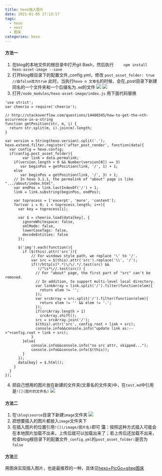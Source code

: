 ```yaml
---
title: hexo插入图片
date: 2021-01-05 17:13:17
tags:
  - hexo
  - next
  - 图床
categories: hexo
---
```

#### 方法一
1. 在blog的本地文件的根目录中打开git Bash，然后执行
`    npm install hexo-asset-image --save`
2. 打开blog根目录下的配置文件_config.yml，修改
`post_asset_folder: true  //由false改为true`
此时，当执行`hexo n 文章名`的时候，会在_post目录下新建同名的一个文件夹和一个后缀名为`.md`的文件
![](https://gitee.com/light_trap/for-picgo/raw/master/image/20210105173654.png)
![](https://gitee.com/light_trap/for-picgo/raw/master/image/20210105173920.png)
3. 打开`/node_modules/hexo-asset-image/index.js` 用下面代码替换
```
'use strict';
var cheerio = require('cheerio');

// http://stackoverflow.com/questions/14480345/how-to-get-the-nth-occurrence-in-a-string
function getPosition(str, m, i) {
  return str.split(m, i).join(m).length;
}

var version = String(hexo.version).split('.');
hexo.extend.filter.register('after_post_render', function(data){
  var config = hexo.config;
  if(config.post_asset_folder){
        var link = data.permalink;
    if(version.length > 0 && Number(version[0]) == 3)
       var beginPos = getPosition(link, '/', 1) + 1;
    else
       var beginPos = getPosition(link, '/', 3) + 1;
    // In hexo 3.1.1, the permalink of "about" page is like ".../about/index.html".
    var endPos = link.lastIndexOf('/') + 1;
    link = link.substring(beginPos, endPos);

    var toprocess = ['excerpt', 'more', 'content'];
    for(var i = 0; i < toprocess.length; i++){
      var key = toprocess[i];
 
      var $ = cheerio.load(data[key], {
        ignoreWhitespace: false,
        xmlMode: false,
        lowerCaseTags: false,
        decodeEntities: false
      });

      $('img').each(function(){
        if ($(this).attr('src')){
            // For windows style path, we replace '\' to '/'.
            var src = $(this).attr('src').replace('\\', '/');
            if(!/http[s]*.*|\/\/.*/.test(src) &&
               !/^\s*\//.test(src)) {
              // For "about" page, the first part of "src" can't be removed.
              // In addition, to support multi-level local directory.
              var linkArray = link.split('/').filter(function(elem){
                return elem != '';
              });
              var srcArray = src.split('/').filter(function(elem){
                return elem != '' && elem != '.';
              });
              if(srcArray.length > 1)
                srcArray.shift();
              src = srcArray.join('/');
              $(this).attr('src', config.root + link + src);
              console.info&&console.info("update link as:-->"+config.root + link + src);
            }
        }else{
            console.info&&console.info("no src attr, skipped...");
            console.info&&console.info($(this));
        }
      });
      data[key] = $.html();
    }
  }
});
```
4. 把自己想用的图片放在新建的文件夹(文章名的文件夹)中，在`test.md`中引用是`![](图片的文件名)`
![](https://gitee.com/light_trap/for-picgo/raw/master/image/20210105183827.png)

#### 方法二
1. 在`\blog\source`目录下新建`image`文件夹
![](https://gitee.com/light_trap/for-picgo/raw/master/image/20210105184557.png)
2. 把想要插入的图片都放入`image`文件夹下
3. 在插入图片的位置引用`![](/image/图片名)`即可
**注**：按照这种方式插入可能会在本地图片加载不出来，上传后就可以加载出来了；若上传后还加载不出来，检查blog根目录下的配置文件`_config.yml`的`post_asset_folder:`是否为`false`

#### 方法三
用图床实现插入图片，也是最推荐的一种，具体见[hexo+PicGo+gitee图床](https://romanticqq.top/2021/01/05/hexo-PicGo-gitee%E5%9B%BE%E5%BA%8A/)